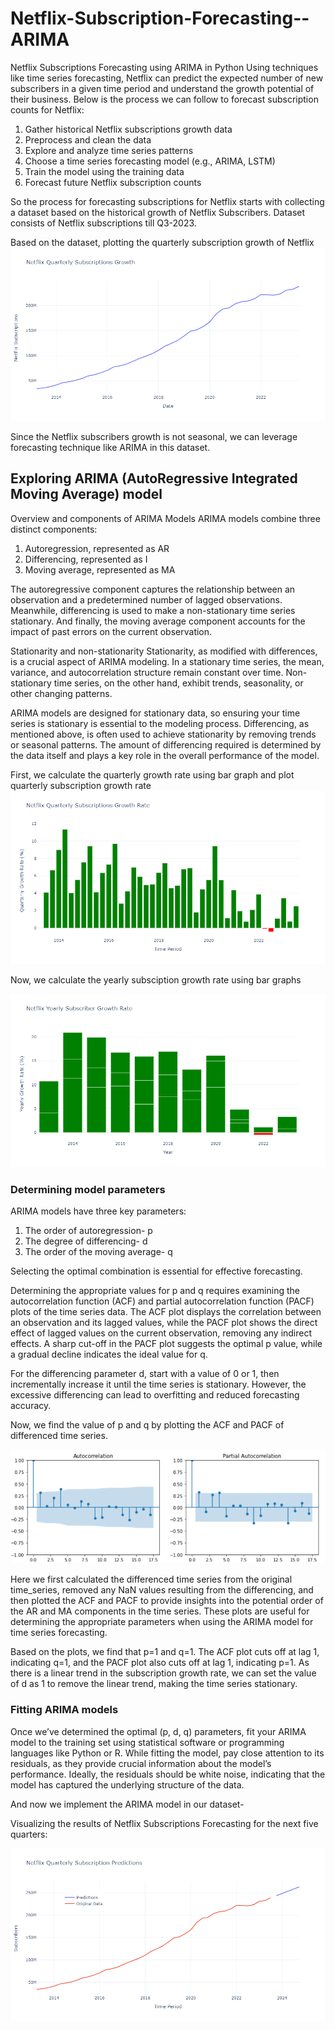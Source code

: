 # Netflix-Subscription-Forecasting--ARIMA
Netflix Subscriptions Forecasting using ARIMA in Python
Using techniques like time series forecasting, Netflix can predict the expected number of new subscribers in a given time period and understand the growth potential of their business. Below is the process we can follow to forecast subscription counts for Netflix:

1. Gather historical Netflix subscriptions growth data
2. Preprocess and clean the data
3. Explore and analyze time series patterns
4. Choose a time series forecasting model (e.g., ARIMA, LSTM)
5. Train the model using the training data
6. Forecast future Netflix subscription counts

So the process for forecasting subscriptions for Netflix starts with collecting a dataset based on the historical growth of Netflix Subscribers. Dataset consists of Netflix subscriptions till Q3-2023.

Based on the dataset, plotting the quarterly subscription growth of Netflix
![png](./Plot1.png)

Since the Netflix subscribers growth is not seasonal, we can leverage forecasting technique like ARIMA in this dataset.

## Exploring ARIMA (AutoRegressive Integrated Moving Average) model
Overview and components of ARIMA Models
ARIMA models combine three distinct components:

1. Autoregression, represented as AR
2. Differencing, represented as I
3. Moving average, represented as MA
   
The autoregressive component captures the relationship between an observation and a predetermined number of lagged observations. Meanwhile, differencing is used to make a non-stationary time series stationary. And finally, the moving average component accounts for the impact of past errors on the current observation.

Stationarity and non-stationarity
Stationarity, as modified with differences, is a crucial aspect of ARIMA modeling. In a stationary time series, the mean, variance, and autocorrelation structure remain constant over time. Non-stationary time series, on the other hand, exhibit trends, seasonality, or other changing patterns.

ARIMA models are designed for stationary data, so ensuring your time series is stationary is essential to the modeling process. Differencing, as mentioned above, is often used to achieve stationarity by removing trends or seasonal patterns. The amount of differencing required is determined by the data itself and plays a key role in the overall performance of the model.

First, we calculate the quarterly growth rate using bar graph and plot quarterly subscription growth rate
![png](./Plot2.png)

Now, we calculate the yearly subsciption growth rate using bar graphs

![png](./Plot3.png)

### Determining model parameters
ARIMA models have three key parameters: 
1. The order of autoregression- p
2. The degree of differencing- d
3. The order of the moving average- q

Selecting the optimal combination is essential for effective forecasting.

Determining the appropriate values for p and q requires examining the autocorrelation function (ACF) and partial autocorrelation function (PACF) plots of the time series data. The ACF plot displays the correlation between an observation and its lagged values, while the PACF plot shows the direct effect of lagged values on the current observation, removing any indirect effects. A sharp cut-off in the PACF plot suggests the optimal p value, while a gradual decline indicates the ideal value for q.

For the differencing parameter d, start with a value of 0 or 1, then incrementally increase it until the time series is stationary. However, the excessive differencing can lead to overfitting and reduced forecasting accuracy.

Now, we find the value of p and q by plotting the ACF and PACF of differenced time series.

![png](./Plot5.png)

Here we first calculated the differenced time series from the original time_series, removed any NaN values resulting from the differencing, and then plotted the ACF and PACF to provide insights into the potential order of the AR and MA components in the time series. These plots are useful for determining the appropriate parameters when using the ARIMA model for time series forecasting.

Based on the plots, we find that p=1 and q=1. The ACF plot cuts off at lag 1, indicating q=1, and the PACF plot also cuts off at lag 1, indicating p=1. As there is a linear trend in the subscription growth rate, we can set the value of d as 1 to remove the linear trend, making the time series stationary.

### Fitting ARIMA models
Once we’ve determined the optimal (p, d, q) parameters, fit your ARIMA model to the training set using statistical software or programming languages like Python or R. While fitting the model, pay close attention to its residuals, as they provide crucial information about the model’s performance. Ideally, the residuals should be white noise, indicating that the model has captured the underlying structure of the data.

And now we implement the ARIMA model in our dataset-

Visualizing the results of Netflix Subscriptions Forecasting for the next five quarters:

![png](./Plot4.png)
